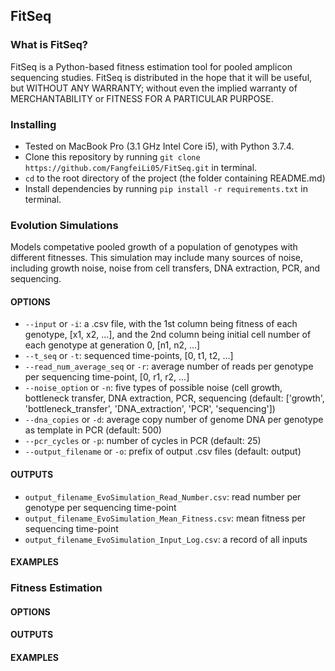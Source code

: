 ## FitSeq

### What is FitSeq?

FitSeq is a Python-based fitness estimation tool for pooled amplicon sequencing studies. FitSeq is distributed in the hope that it will be useful, but WITHOUT ANY WARRANTY; without even the implied warranty of MERCHANTABILITY or FITNESS FOR A PARTICULAR PURPOSE.


### Installing
* Tested on MacBook Pro (3.1 GHz Intel Core i5), with Python 3.7.4.
* Clone this repository by running `git clone https://github.com/FangfeiLi05/FitSeq.git` in terminal.
* `cd` to the root directory of the project (the folder containing README.md)
* Install dependencies by running `pip install -r requirements.txt` in terminal.

### Evolution Simulations
Models competative pooled growth of a population of genotypes with different fitnesses. This simulation may include many sources of noise, including growth noise, noise from cell transfers, DNA extraction, PCR, and sequencing.

#### OPTIONS
+ `--input` or `-i`: a .csv file, with the 1st column being fitness of each genotype, [x1, x2, ...], and the 2nd column being initial cell number of each genotype at generation 0, [n1, n2, ...]
+ `--t_seq` or `-t`: sequenced time-points, [0, t1, t2, ...]
+ `--read_num_average_seq` or `-r`: average number of reads per genotype per sequencing time-point, [0, r1, r2, ...]
+ `--noise_option` or `-n`: five types of possible noise (cell growth, bottleneck transfer, DNA extraction, PCR, sequencing (default: ['growth', 'bottleneck_transfer', 'DNA_extraction', 'PCR', 'sequencing'])
+ `--dna_copies` or `-d`: average copy number of genome DNA per genotype as template in PCR (default: 500)
+ `--pcr_cycles` or `-p`: number of cycles in PCR (default: 25) 
+ `--output_filename` or `-o`: prefix of output .csv files (default: output)

#### OUTPUTS
+ `output_filename_EvoSimulation_Read_Number.csv`: read number per genotype per sequencing time-point
+ `output_filename_EvoSimulation_Mean_Fitness.csv`: mean fitness per sequencing time-point
+ `output_filename_EvoSimulation_Input_Log.csv`: a record of all inputs

#### EXAMPLES



### Fitness Estimation

#### OPTIONS

#### OUTPUTS

#### EXAMPLES




